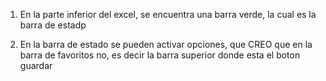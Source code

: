 1. En la parte inferior del excel, se encuentra una barra verde, la cual es la barra de estadp 


2. En la barra de estado se pueden activar opciones, que CREO que en la barra de favoritos no, es decir la barra superior donde esta el 
boton guardar 